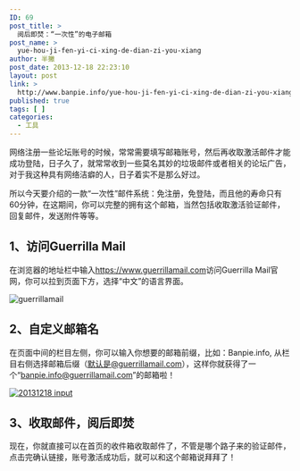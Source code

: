 ```yaml
---
ID: 69
post_title: >
  阅后即焚：“一次性”的电子邮箱
post_name: >
  yue-hou-ji-fen-yi-ci-xing-de-dian-zi-you-xiang
author: 半撇
post_date: 2013-12-18 22:23:10
layout: post
link: >
  http://www.banpie.info/yue-hou-ji-fen-yi-ci-xing-de-dian-zi-you-xiang/
published: true
tags: [ ]
categories:
  - 工具
---
```

网络注册一些论坛账号的时候，常常需要填写邮箱账号，然后再收取激活邮件才能成功登陆，日子久了，就常常收到一些莫名其妙的垃圾邮件或者相关的论坛广告，对于我这种具有网络洁癖的人，日子着实不是那么好过。

所以今天要介绍的一款“一次性”邮件系统：免注册，免登陆，而且他的寿命只有60分钟，在这期间，你可以完整的拥有这个邮箱，当然包括收取激活验证邮件，回复邮件，发送附件等等。

## 1、访问Guerrilla Mail

在浏览器的地址栏中输入<https://www.guerrillamail.com>访问Guerrilla Mail官网，你可以拉到页面下方，选择“中文”的语言界面。

![guerrillamail][1]

## 2、自定义邮箱名

在页面中间的栏目左侧，你可以输入你想要的邮箱前缀，比如：Banpie.info, 从栏目右侧选择邮箱后缀（默认是@guerrillamail.com），这样你就获得了一个“banpie.info@guerrillamail.com”的邮箱啦！

[![20131218 input][2]][2]

## 3、收取邮件，阅后即焚

现在，你就直接可以在首页的收件箱收取邮件了，不管是哪个路子来的验证邮件，点击完确认链接，账号激活成功后，就可以和这个邮箱说拜拜了！

<!--stackedit_data:
eyJoaXN0b3J5IjpbLTIxMTQxNzQxMDZdfQ==
-->

 [1]: http://www.banpie.info/wp-content/uploads/2018/11/gmail-url.jpg
 [2]: http://7arnhx.com1.z0.glb.clouddn.com/wp-content/uploads/2013/12/20131218-input.jpg